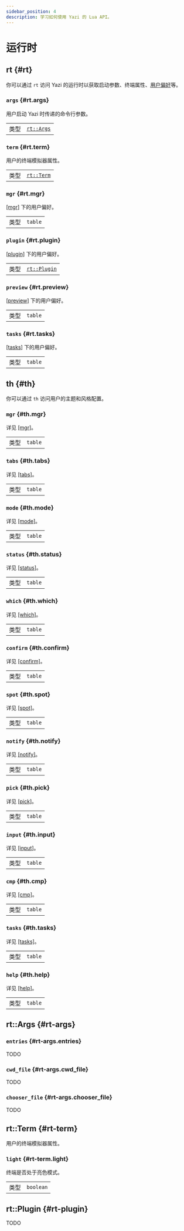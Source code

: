 ```yaml
---
sidebar_position: 4
description: 学习如何使用 Yazi 的 Lua API。
---
```


# 运行时

## rt {#rt}

你可以通过 `rt` 访问 Yazi 的运行时以获取启动参数、终端属性、[用户偏好](/docs/configuration/yazi)等。

### `args` {#rt.args}

用户启动 Yazi 时传递的命令行参数。

|      |                        |
| ---- | ---------------------- |
| 类型 | [`rt::Args`](#rt-args) |

### `term` {#rt.term}

用户的终端模拟器属性。

|      |                        |
| ---- | ---------------------- |
| 类型 | [`rt::Term`](#rt-term) |

### `mgr` {#rt.mgr}

[\[mgr\]](/docs/configuration/yazi#mgr) 下的用户偏好。

|      |         |
| ---- | ------- |
| 类型 | `table` |

### `plugin` {#rt.plugin}

[\[plugin\]](/docs/configuration/yazi#plugin) 下的用户偏好。

|      |                            |
| ---- | -------------------------- |
| 类型 | [`rt::Plugin`](#rt-plugin) |

### `preview` {#rt.preview}

[\[preview\]](/docs/configuration/yazi#preview) 下的用户偏好。

|      |         |
| ---- | ------- |
| 类型 | `table` |

### `tasks` {#rt.tasks}

[\[tasks\]](/docs/configuration/yazi#tasks) 下的用户偏好。

|      |         |
| ---- | ------- |
| 类型 | `table` |

## th {#th}

你可以通过 `th` 访问用户的主题和风格配置。

### `mgr` {#th.mgr}

详见 [\[mgr\]](/docs/configuration/theme#mgr)。

|      |         |
| ---- | ------- |
| 类型 | `table` |

### `tabs` {#th.tabs}

详见 [\[tabs\]](/docs/configuration/theme#tabs)。

|      |         |
| ---- | ------- |
| 类型 | `table` |

### `mode` {#th.mode}

详见 [\[mode\]](/docs/configuration/theme#mode)。

|      |         |
| ---- | ------- |
| 类型 | `table` |

### `status` {#th.status}

详见 [\[status\]](/docs/configuration/theme#status)。

|      |         |
| ---- | ------- |
| 类型 | `table` |

### `which` {#th.which}

详见 [\[which\]](/docs/configuration/theme#which)。

|      |         |
| ---- | ------- |
| 类型 | `table` |

### `confirm` {#th.confirm}

详见 [\[confirm\]](/docs/configuration/theme#confirm)。

|      |         |
| ---- | ------- |
| 类型 | `table` |

### `spot` {#th.spot}

详见 [\[spot\]](/docs/configuration/theme#spot)。

|      |         |
| ---- | ------- |
| 类型 | `table` |

### `notify` {#th.notify}

详见 [\[notify\]](/docs/configuration/theme#notify)。

|      |         |
| ---- | ------- |
| 类型 | `table` |

### `pick` {#th.pick}

详见 [\[pick\]](/docs/configuration/theme#pick)。

|      |         |
| ---- | ------- |
| 类型 | `table` |

### `input` {#th.input}

详见 [\[input\]](/docs/configuration/theme#input)。

|      |         |
| ---- | ------- |
| 类型 | `table` |

### `cmp` {#th.cmp}

详见 [\[cmp\]](/docs/configuration/theme#cmp)。

|      |         |
| ---- | ------- |
| 类型 | `table` |

### `tasks` {#th.tasks}

详见 [\[tasks\]](/docs/configuration/theme#tasks)。

|      |         |
| ---- | ------- |
| 类型 | `table` |

### `help` {#th.help}

详见 [\[help\]](/docs/configuration/theme#help)。

|      |         |
| ---- | ------- |
| 类型 | `table` |

## rt::Args {#rt-args}

### `entries` {#rt-args.entries}

TODO

### `cwd_file` {#rt-args.cwd_file}

TODO

### `chooser_file` {#rt-args.chooser_file}

TODO

## rt::Term {#rt-term}

用户的终端模拟器属性。

### `light` {#rt-term.light}

终端是否处于亮色模式。

|      |           |
| ---- | --------- |
| 类型 | `boolean` |

## rt::Plugin {#rt-plugin}

TODO

